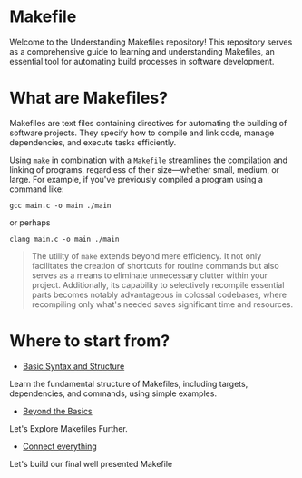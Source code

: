 # Makefile

Welcome to the Understanding Makefiles repository! This repository serves as a comprehensive guide to learning and understanding Makefiles, an essential tool for automating build processes in software development.

# What are Makefiles?
Makefiles are text files containing directives for automating the building of software projects. They specify how to compile and link code, manage dependencies, and execute tasks efficiently.

Using `make` in combination with a `Makefile` streamlines the compilation and linking of programs, regardless of their size—whether small, medium, or large. For example, if you've previously compiled a program using a command like:


`gcc main.c -o main ./main`


or perhaps


`clang main.c -o main ./main`


> The utility of `make` extends beyond mere efficiency. It not only facilitates the creation of shortcuts for routine commands but also serves as a means to eliminate unnecessary clutter within your project. Additionally, its capability to selectively recompile essential parts becomes notably advantageous in colossal codebases, where recompiling only what's needed saves significant time and resources.

# Where to start from?
* [Basic Syntax and Structure](basic_syntax.md#basic-syntax-and-structure)

Learn the fundamental structure of Makefiles, including targets, dependencies, and commands, using simple examples.

* [Beyond the Basics](beyond_basics.md#beyond-basics)

Let's Explore Makefiles Further.

* [Connect everything](everything_is_connected.md#everything_is_connected)

Let's build our final well presented Makefile